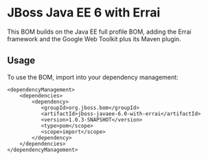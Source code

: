 JBoss Java EE 6 with Errai
==========================

This BOM builds on the Java EE full profile BOM, adding the Errai framework and the Google Web Toolkit plus its Maven plugin.
 
Usage
-----

To use the BOM, import into your dependency management:

    <dependencyManagement>
        <dependencies>
            <dependency>
               <groupId>org.jboss.bom</groupId>
               <artifactId>jboss-javaee-6.0-with-errai</artifactId>
               <version>1.0.3-SNAPSHOT</version>
               <type>pom</scope>
               <scope>import</scope>
            </dependency>
        </dependencies>
    </dependencyManagement>
